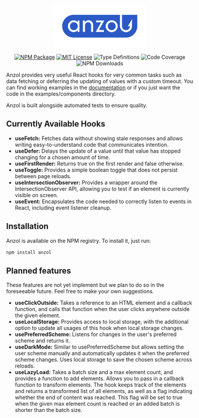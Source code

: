 <div align="center">
  <picture>
    <source media="(prefers-color-scheme: dark)" srcset="assets/anzol_logo_white_clear_zone.svg">
    <source media="(prefers-color-scheme: light)" srcset="assets/anzol_logo_blue_clear_zone.svg">
    <img src="assets/anzol_logo_blue_clear_zone.svg" alt="Logo" width="50%" height="50%">
  </picture>

[![NPM Package](https://img.shields.io/npm/v/anzol?style=flat-square&logo=npm)](https://www.npmjs.com/package/anzol)
[![MIT License](https://img.shields.io/github/license/konstantin-lukas/intl-currency-input?style=flat-square)](https://raw.githubusercontent.com/konstantin-lukas/intl-currency-input/main/LICENSE)
![Type Definitions](https://img.shields.io/npm/types/intl-currency-input?style=flat-square)
![Code Coverage](https://img.shields.io/coverallsCoverage/github/konstantin-lukas/anzol?style=flat-square)
![NPM Downloads](https://img.shields.io/npm/dm/anzol?style=flat-square)
</div>



Anzol provides very useful React hooks for very common tasks such as data fetching
or deferring the updating of values with a custom timeout. You can find working examples in the 
[documentation](https://konstantin-lukas.github.io/anzol/) or if you just want the code in the examples/components 
directory.

Anzol is built alongside automated tests to ensure quality.

## Currently Available Hooks
- <b>useFetch:</b> Fetches data without showing stale responses and allows writing easy-to-understand code that 
communicates intention.
- <b>useDefer:</b> Delays the update of a value until that value has stopped changing for a chosen amount of time.
- <b>useFirstRender:</b> Returns true on the first render and false otherwise.
- <b>useToggle:</b> Provides a simple boolean toggle that does not persist between page reloads.
- <b>useIntersectionObserver:</b> Provides a wrapper around the IntersectionObserver API, allowing you to test if an 
element is currently visible on screen.
- <b>useEvent:</b> Encapsulates the code needed to correctly listen to events in React, including event listener
cleanup.

## Installation
Anzol is available on the NPM registry. To install it, just run:
```bash
npm install anzol
```

## Planned features
These features are not yet implement but we plan to do so in the foreseeable future. Feel free to make your own 
suggestions.
- <b>useClickOutside:</b> Takes a reference to an HTML element and a callback function, and calls that function when the 
user clicks anywhere outside the given element.
- <b>useLocalStorage:</b> Provides access to local storage, with the additional option to update all usages of this hook 
when local storage changes.
- <b>usePreferredScheme:</b> Listens for changes in the user's preferred scheme and returns it.
- <b>useDarkMode:</b> Similar to usePreferredScheme but allows setting the user scheme manually and automatically 
updates it when the preferred scheme changes. Uses local storage to save the chosen scheme across reloads.
- <b>useLazyLoad:</b> Takes a batch size and a max element count, and provides a function to add elements. Allows you to 
pass in a callback function to transform elements. The hook keeps track of the elements and returns a transformed list 
of all elements, as well as a flag indicating whether the end of content was reached. This flag will be set to true 
when the given max element count is reached or an added batch is shorter than the batch size.